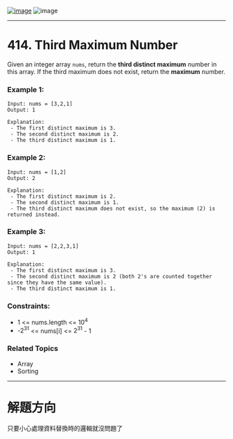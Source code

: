 [![image](https://img.shields.io/badge/Leetcode-Link-blue?logo=leetcode)](https://leetcode.com/problems/third-maximum-number/)
![image](https://img.shields.io/badge/Difficulty-Easy-green)

---

# 414. Third Maximum Number

Given an integer array `nums`, return the **third distinct maximum** number in this array. If the third maximum does not exist, return the **maximum** number.

### Example 1:

```
Input: nums = [3,2,1]
Output: 1

Explanation:
 - The first distinct maximum is 3.
 - The second distinct maximum is 2.
 - The third distinct maximum is 1.
```

### Example 2:

```
Input: nums = [1,2]
Output: 2

Explanation:
 - The first distinct maximum is 2.
 - The second distinct maximum is 1.
 - The third distinct maximum does not exist, so the maximum (2) is returned instead.
```

### Example 3:

```
Input: nums = [2,2,3,1]
Output: 1

Explanation:
 - The first distinct maximum is 3.
 - The second distinct maximum is 2 (both 2's are counted together since they have the same value).
 - The third distinct maximum is 1.
```

### Constraints:

 - 1 <= nums.length <= $10^4$
 - -$2^{31}$ <= nums[i] <= $2^{31}$ - 1

### Related Topics

- Array
- Sorting

---

# 解題方向

只要小心處理資料替換時的邏輯就沒問題了